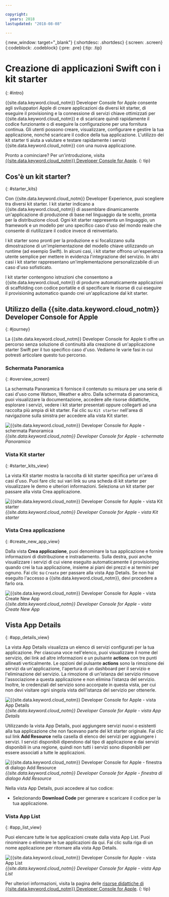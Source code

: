 ```yaml
---

copyright:
  years: 2018
lastupdated: "2018-08-08"

---
```

{:new_window: target="_blank"}
{:shortdesc: .shortdesc}
{:screen: .screen}
{:codeblock: .codeblock}
{:pre: .pre}
{:tip: .tip}

# Creazione di applicazioni Swift con i kit starter
{: #intro}

{{site.data.keyword.cloud_notm}} Developer Console for Apple consente agli sviluppatori Apple di creare applicazioni da diversi kit starter, di eseguire il provisioning e la connessione di servizi chiave ottimizzati per {{site.data.keyword.cloud_notm}} e di scaricare quindi rapidamente il codice funzionante o di eseguire la configurazione per una fornitura continua. Gli utenti possono creare, visualizzare, configurare e gestire la tua applicazione, nonché scaricare il codice della tua applicazione. L'utilizzo dei kit starter ti aiuta a valutare e testare rapidamente i servizi {{site.data.keyword.cloud_notm}} con una nuova applicazione.

Pronto a cominciare? Per un'introduzione, visita [{{site.data.keyword.cloud_notm}} Developer Console for Apple](https://console.bluemix.net/developer/appledevelopment/starter-kits).
{: tip}

## Cos'è un kit starter?
{: #starter_kits}

Con {{site.data.keyword.cloud_notm}} Developer Experience, puoi scegliere tra diversi kit starter. I kit starter indicano a {{site.data.keyword.cloud_notm}} di assemblare dinamicamente un'applicazione di produzione di base nel linguaggio da te scelto, pronta per la distribuzione cloud. Ogni kit starter rappresenta un linguaggio, un framework e un modello per uno specifico caso d'uso del mondo reale che consente di riutilizzare il codice invece di reinventarlo.

I kit starter sono pronti per la produzione e si focalizzano sulla dimostrazione di un'implementazione del modello chiave utilizzando un runtime (ad esempio Swift). In alcuni casi, i kit starter offrono un'esperienza utente semplice per mettere in evidenza l'integrazione del servizio. In altri casi i kit starter rappresentano un'implementazione personalizzabile di un caso d'uso sofisticato.

I kit starter contengono istruzioni che consentono a {{site.data.keyword.cloud_notm}} di produrre automaticamente applicazioni di scaffolding con codice portatile e di specificare le risorse di cui eseguire il provisioning automatico quando crei un'applicazione dal kit starter.

## Utilizzo della {{site.data.keyword.cloud_notm}} Developer Console for Apple
{: #journey}

La {{site.data.keyword.cloud_notm}} Developer Console for Apple ti offre un percorso senza soluzione di continuità alla creazione di un'applicazione starter Swift per il tuo specifico caso d'uso. Vediamo le varie fasi in cui potresti articolare questo tuo percorso.

### Schermata Panoramica
{: #overview_screen}

La schermata Panoramica ti fornisce il contenuto su misura per una serie di casi d'uso come Watson, Weather e altro. Dalla schermata di panoramica, puoi visualizzare la documentazione, accedere alle risorse didattiche, esplorare i servizi, vedere i kit starter presentati oppure collegarti ad una raccolta più ampia di kit starter. Fai clic su `Kit starter` nell'area di navigazione sulla sinistra per accedere alla vista Kit starter.

![{{site.data.keyword.cloud_notm}} Developer Console for Apple - schermata Panoramica](images/overview_screen.png "Schermata Panoramica") <br> *{{site.data.keyword.cloud_notm}} Developer Console for Apple - schermata Panoramica*

### Vista Kit starter
{: #starter_kits_view}

La vista Kit starter mostra la raccolta di kit starter specifica per un'area di casi d'uso. Puoi fare clic sui vari link su una scheda di kit starter per visualizzare le demo e ulteriori informazioni. Seleziona un kit starter per passare alla vista Crea applicazione.

![{{site.data.keyword.cloud_notm}} Developer Console for Apple - vista Kit starter](images/starter_kits_screen.png "Vista Kit starter") <br> *{{site.data.keyword.cloud_notm}} Developer Console for Apple - vista Kit starter*

### Vista Crea applicazione
{: #create_new_app_view}

Dalla vista **Crea applicazione**, puoi denominare la tua applicazione e fornire informazioni di distribuzione e instradamento. Sulla destra, puoi anche visualizzare i servizi di cui viene eseguito automaticamente il provisioning quando crei la tua applicazione, insieme ai piani dei prezzi e ai termini per ognuno. Fai clic su `Create` per passare alla vista App Details. Se non hai eseguito l'accesso a {{site.data.keyword.cloud_notm}}, devi procedere a farlo ora.

![{{site.data.keyword.cloud_notm}} Developer Console for Apple - vista Create New App](images/create_new_project_screen.png "Vista Create New App") <br> *{{site.data.keyword.cloud_notm}} Developer Console for Apple - vista Create New App*

## Vista App Details
{: #app_details_view}

La vista App Details visualizza un elenco di servizi configurati per la tua applicazione. Per ciascuna voce nell'elenco, puoi visualizzare il nome del servizio, dei link ad altre informazioni e un pulsante **actions** con tre punti allineati verticalmente. Le opzioni del pulsante **actions** sono la rimozione dei servizi da un'applicazione, l'apertura di un dashboard per il servizio e l'eliminazione del servizio. La rimozione di un'istanza del servizio rimuove l'associazione a questa applicazione e non elimina l'istanza del servizio. Inoltre, le credenziali del servizio sono accorpate in questa vista, per cui non devi visitare ogni singola vista dell'istanza del servizio per ottenerle.

![{{site.data.keyword.cloud_notm}} Developer Console for Apple - vista App Details](images/project_details_screen.png "Vista App Details") <br> *{{site.data.keyword.cloud_notm}} Developer Console for Apple - vista App Details*

Utilizzando la vista App Details, puoi aggiungere servizi nuovi o esistenti alla tua applicazione che non facevano parte del kit starter originale. Fai clic sul link **Add Resource** nella casella di elenco dei servizi per aggiungere i servizi. I servizi disponibili dipendono dal tipo di applicazione e dai servizi disponibili in una regione, quindi non tutti i servizi sono disponibili per essere associati a tutte le applicazioni.

![{{site.data.keyword.cloud_notm}} Developer Console for Apple - finestra di dialogo Add Resource](images/add_resource_screen.png "Finestra di dialogo Add Resource") <br> *{{site.data.keyword.cloud_notm}} Developer Console for Apple - finestra di dialogo Add Resource*

Nella vista App Details, puoi accedere al tuo codice:
*  Selezionando **Download Code** per generare e scaricare il codice per la tua applicazione.

### Vista App List
{: #app_list_view}

Puoi elencare tutte le tue applicazioni create dalla vista App List. Puoi rinominare o eliminare le tue applicazioni da qui. Fai clic sulla riga di un nome applicazione per ritornare alla vista App Details.

![{{site.data.keyword.cloud_notm}} Developer Console for Apple - vista App List](images/project_list_screen.png "Vista App List") <br> *{{site.data.keyword.cloud_notm}} Developer Console for Apple - vista App List*

Per ulteriori informazioni, visita la pagina delle [risorse didattiche di {{site.data.keyword.cloud_notm}} Developer Console for Apple](https://console.bluemix.net/developer/appledevelopment/learning-resources).
{: tip}
